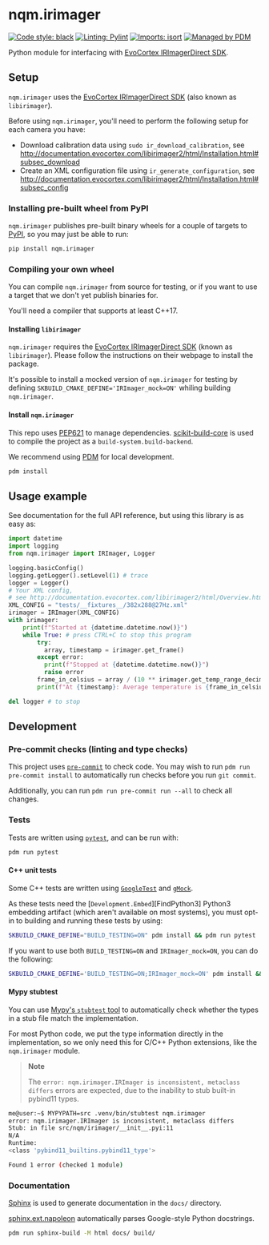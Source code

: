# nqm.irimager

[![Code style: black](https://img.shields.io/badge/code%20style-black-000000.svg)](https://github.com/psf/black)
[![Linting: Pylint](https://img.shields.io/badge/linting-pylint-yellowgreen)](https://github.com/PyCQA/pylint)
[![Imports: isort](https://img.shields.io/badge/%20imports-isort-%231674b1?style=flat&labelColor=ef8336)](https://pycqa.github.io/isort/)
[![Managed by PDM](https://img.shields.io/badge/pdm-managed-blueviolet)](https://pdm.fming.dev/)

Python module for interfacing with [EvoCortex IRImagerDirect SDK][1].

[1]: https://evocortex.org/products/irimagerdirect-sdk/

## Setup

`nqm.irimager` uses the [EvoCortex IRImagerDirect SDK][1]
(also known as `libirimager`).

Before using `nqm.irimager`, you'll need to perform the following setup for
each camera you have:

- Download calibration data using `sudo ir_download_calibration`, see
  <http://documentation.evocortex.com/libirimager2/html/Installation.html#subsec_download>
- Create an XML configuration file using `ir_generate_configuration`, see
  <http://documentation.evocortex.com/libirimager2/html/Installation.html#subsec_config>

### Installing pre-built wheel from PyPI

`nqm.irimager` publishes pre-built binary wheels for a couple of targets to
[PyPI][], so you may just be able to run:

```bash
pip install nqm.irimager
```

[PyPI]: https://pypi.org/project/nqm.irimager/

### Compiling your own wheel

You can compile `nqm.irimager` from source for testing, or if you want to use
a target that we don't yet publish binaries for.

You'll need a compiler that supports at least C++17.

#### Installing `libirimager`

`nqm.irimager` requires the [EvoCortex IRImagerDirect SDK][1]
(known as `libirimager`). Please follow the instructions on their webpage to
install the package.

It's possible to install a mocked version of `nqm.irimager` for testing
by defining `SKBUILD_CMAKE_DEFINE='IRImager_mock=ON'` whiling building
`nqm.irimager`.

#### Install `nqm.irimager`

This repo uses [PEP621](https://peps.python.org/pep-0621/) to manage
dependencies. [scikit-build-core](https://pypi.org/project/scikit-build-core/)
is used to compile the project as a `build-system.build-backend`.

We recommend using [PDM](https://pdm.fming.dev/latest/) for local development.

```bash
pdm install
```

## Usage example

See documentation for the full API reference, but using this library is as
easy as:

```python
import datetime
import logging
from nqm.irimager import IRImager, Logger

logging.basicConfig()
logging.getLogger().setLevel(1) # trace
logger = Logger()
# Your XML config,
# see http://documentation.evocortex.com/libirimager2/html/Overview.html#subsec_overview_config_file
XML_CONFIG = "tests/__fixtures__/382x288@27Hz.xml"
irimager = IRImager(XML_CONFIG)
with irimager:
    print(f"Started at {datetime.datetime.now()}")
    while True: # press CTRL+C to stop this program
        try:
          array, timestamp = irimager.get_frame()
        except error:
          print(f"Stopped at {datetime.datetime.now()}")
          raise error
        frame_in_celsius = array / (10 ** irimager.get_temp_range_decimal()) - 100
        print(f"At {timestamp}: Average temperature is {frame_in_celsius.mean()}")

del logger # to stop
```

## Development

### Pre-commit checks (linting and type checks)

This project uses [`pre-commit`](https://pre-commit.com/) to check code.
You may wish to run `pdm run pre-commit install` to automatically run
checks before you run `git commit`.

Additionally, you can run `pdm run pre-commit run --all` to check all changes.

### Tests

Tests are written using [`pytest`](https://docs.pytest.org/en/7.2.x/), and can be run with:

```bash
pdm run pytest
```

#### C++ unit tests

Some C++ tests are written using
[`GoogleTest`](https://google.github.io/googletest/) and
[`gMock`](https://google.github.io/googletest/gmock_for_dummies.html).

As these tests need the [`Development.Embed`][FindPython3] Python3 embedding
artifact (which aren't available on most systems), you must opt-in to building
and running these tests by using:

```bash
SKBUILD_CMAKE_DEFINE="BUILD_TESTING=ON" pdm install && pdm run pytest
```

If you want to use both `BUILD_TESTING=ON` and `IRImager_mock=ON`, you can do the following:

```bash
SKBUILD_CMAKE_DEFINE='BUILD_TESTING=ON;IRImager_mock=ON' pdm install && pdm run pytest
```

#### Mypy stubtest

You can use
[Mypy's `stubtest` tool](https://mypy.readthedocs.io/en/stable/stubtest.html)
to automatically check whether the types in a stub file match the
implementation.

For most Python code, we put the type information directly in the
implementation, so we only need this for C/C++ Python extensions, like the
`nqm.irimager` module.

> **Note**
>
> The `error: nqm.irimager.IRImager is inconsistent, metaclass differs` errors
> are expected, due to the inability to stub built-in pybind11 types.

```bash
me@user:~$ MYPYPATH=src .venv/bin/stubtest nqm.irimager
error: nqm.irimager.IRImager is inconsistent, metaclass differs
Stub: in file src/nqm/irimager/__init__.pyi:11
N/A
Runtime:
<class 'pybind11_builtins.pybind11_type'>

Found 1 error (checked 1 module)
```

### Documentation

[Sphinx](https://www.sphinx-doc.org/en/master/index.html) is used to generate
documentation in the `docs/` directory.

[sphinx.ext.napoleon](https://www.sphinx-doc.org/en/master/usage/extensions/napoleon.html)
automatically parses Google-style Python docstrings.

```bash
pdm run sphinx-build -M html docs/ build/
```
